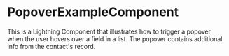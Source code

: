 # PopoverExampleComponent

This is a Lightning Component that illustrates how to trigger a popover when the user hovers over a field in a list. The popover contains additional info from the contact's record.


